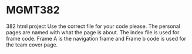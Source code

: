 # MGMT382
382 html project
Use the correct file for your code please. The personal pages are named with what the page is about. The index file is used for frame code. Frame A is the navigation frame
and Frame b code is used for the team cover page. 

